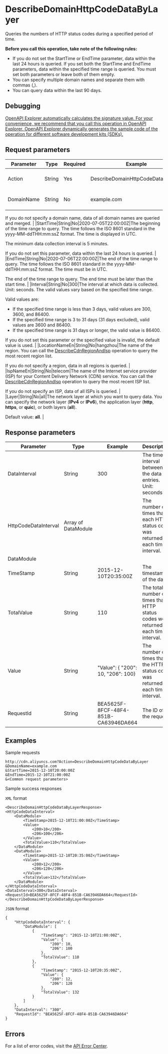 # DescribeDomainHttpCodeDataByLayer

Queries the numbers of HTTP status codes during a specified period of time.

**Before you call this operation, take note of the following rules:**

-   If you do not set the StartTime or EndTime parameter, data within the last 24 hours is queried. If you set both the StartTime and EndTime parameters, data within the specified time range is queried. You must set both parameters or leave both of them empty.
-   You can specify multiple domain names and separate them with commas \(,\).
-   You can query data within the last 90 days.

## Debugging

[OpenAPI Explorer automatically calculates the signature value. For your convenience, we recommend that you call this operation in OpenAPI Explorer. OpenAPI Explorer dynamically generates the sample code of the operation for different software development kits \(SDKs\).](https://api.aliyun.com/#product=Cdn&api=DescribeDomainHttpCodeDataByLayer&type=RPC&version=2018-05-10)

## Request parameters

|Parameter|Type|Required|Example|Description|
|---------|----|--------|-------|-----------|
|Action|String|Yes|DescribeDomainHttpCodeDataByLayer|The operation that you want to perform. Set the value to **DescribeDomainHttpCodeDataByLayer**. |
|DomainName|String|No|example.com|The accelerated domain name. You can specify multiple domain names and separate them with commas \(,\).

 If you do not specify a domain name, data of all domain names are queried and merged. |
|StartTime|String|No|2020-07-05T22:00:00Z|The beginning of the time range to query. The time follows the ISO 8601 standard in the yyyy-MM-ddTHH:mm:ssZ format. The time is displayed in UTC.

 The minimum data collection interval is 5 minutes.

 If you do not set this parameter, data within the last 24 hours is queried. |
|EndTime|String|No|2020-07-06T22:00:00Z|The end of the time range to query. The time follows the ISO 8601 standard in the yyyy-MM-ddTHH:mm:ssZ format. The time must be in UTC.

 The end of the time range to query. The end time must be later than the start time. |
|Interval|String|No|300|The interval at which data is collected. Unit: seconds. The valid values vary based on the specified time range.

 Valid values are:

 -   If the specified time range is less than 3 days, valid values are 300, 3600, and 86400.
-   If the specified time range is 3 to 31 days \(31 days excluded\), valid values are 3600 and 86400.
-   If the specified time range is 31 days or longer, the valid value is 86400.

 If you do not set this parameter or the specified value is invalid, the default value is used. |
|LocationNameEn|String|No|hangzhou|The name of the region. You can call the [DescribeCdnRegionAndIsp](~~91077~~) operation to query the most recent region list.

 If you do not specify a region, data in all regions is queried. |
|IspNameEn|String|No|telecom|The name of the Internet service provider \(ISP\) for your Content Delivery Network \(CDN\) service. You can call the [DescribeCdnRegionAndIsp](~~91077~~) operation to query the most recent ISP list.

 If you do not specify an ISP, data of all ISPs is queried. |
|Layer|String|No|all|The network layer at which you want to query data. You can specify the network layer \(**IPv4** or **IPv6**\), the application layer \(**http**, **https**, or **quic**\), or both layers \(**all**\).

 Default value: **all**. |

## Response parameters

|Parameter|Type|Example|Description|
|---------|----|-------|-----------|
|DataInterval|String|300|The time interval between the data entries. Unit: seconds. |
|HttpCodeDataInterval|Array of DataModule| |The number of times that each HTTP status code was returned at each time interval. |
|DataModule| | | |
|TimeStamp|String|2015-12-10T20:35:00Z|The timestamp of the data. |
|TotalValue|String|110|The total number of times that HTTP status codes were returned at each time interval. |
|Value|String|"Value": \{ "200": 10, "206": 100\}|The number of times that the HTTP status code was returned at each time interval. |
|RequestId|String|BEA5625F-8FCF-48F4-851B-CA63946DA664|The ID of the request. |

## Examples

Sample requests

```
http://cdn.aliyuncs.com?Action=DescribeDomainHttpCodeDataByLayer
&DomainName=example.com
&StartTime=2015-12-10T20:00:00Z
&EndTime=2015-12-10T21:00:00Z
&<Common request parameters>
```

Sample success responses

`XML` format

```
<DescribeDomainHttpCodeDataByLayerResponse>
<HttpCodeDataInterval>
    <DataModule>
        <TimeStamp>2015-12-10T21:00:00Z</TimeStamp>
        <Value>
            <200>10</200>
            <206>100</206>
        </Value>
        <TotalValue>110</TotalValue>
    </DataModule>
    <DataModule>
        <TimeStamp>2015-12-10T20:35:00Z</TimeStamp>
        <Value>
            <200>12</200>
            <206>120</206>
        </Value>
        <TotalValue>132</TotalValue>
    </DataModule>
</HttpCodeDataInterval>
<DataInterval>300</DataInterval>
<RequestId>BEA5625F-8FCF-48F4-851B-CA63946DA664</RequestId>
</DescribeDomainHttpCodeDataByLayerResponse>
```

`JSON` format

```
{
    "HttpCodeDataInterval": {
        "DataModule": [
            {
                "TimeStamp": "2015-12-10T21:00:00Z",
                "Value": {
                    "200": 10,
                    "206": 100
                },
                "TotalValue": 110
            },
            {
                "TimeStamp": "2015-12-10T20:35:00Z",
                "Value": {
                    "200": 12,
                    "206": 120
                },
                "TotalValue": 132
            }
        ]
    },
    "DataInterval": "300",
    "RequestId": "BEA5625F-8FCF-48F4-851B-CA63946DA664"
}
```

## Errors

For a list of error codes, visit the [API Error Center](https://error-center.alibabacloud.com/status/product/Cdn).

